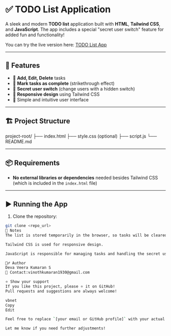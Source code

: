 # ✅ TODO List Application

A sleek and modern **TODO list** application built with **HTML**, **Tailwind CSS**, and **JavaScript**. The app includes a special "secret user switch" feature for added fun and functionality!

You can try the live version here: [TODO List App](https://deva-todo-nest.netlify.app/)

---

## 🚀 Features

- 🔹 **Add, Edit, Delete** tasks
- 🔹 **Mark tasks as complete** (strikethrough effect)
- 🔹 **Secret user switch** (change users with a hidden switch)
- 🔹 **Responsive design** using Tailwind CSS
- 🔹 Simple and intuitive user interface

---

## 🏗️ Project Structure

project-root/ ├── index.html ├── style.css (optional) ├── script.js └── README.md

---

## 📦 Requirements

- **No external libraries or dependencies** needed besides Tailwind CSS (which is included in the `index.html` file)
  
---

## ▶️ Running the App

1. Clone the repository:

```bash
git clone <repo_url>
📁 Notes
The list is stored temporarily in the browser, so tasks will be cleared once the page is refreshed.

Tailwind CSS is used for responsive design.

JavaScript is responsible for managing tasks and handling the secret user switch.

🙋‍♂️ Author
Deva Veera Kumaran S
📧 Contact:vinothkumaran1930@gmail.com

⭐️ Show your support
If you like this project, please ⭐️ it on GitHub!
Pull requests and suggestions are always welcome!

vbnet
Copy
Edit

Feel free to replace `[your email or GitHub profile]` with your actual contact info.

Let me know if you need further adjustments!
